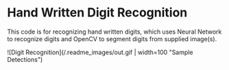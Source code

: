 # Hand Written Digit Recognition

This code is for recognizing hand written digits, which uses Neural Network to recognize digits and OpenCV to segment digits from supplied image(s).

![Digit Recognition](/.readme_images/out.gif | width=100 "Sample Detections")
